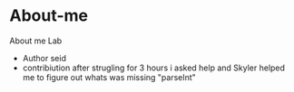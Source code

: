 # About-me
About me Lab

- Author seid 
- contribiution 
after strugling for 3 hours i asked help and Skyler helped me to
figure out whats was missing "parseInt"